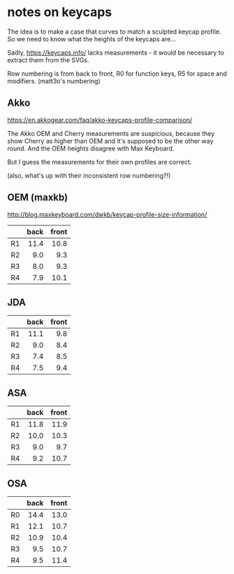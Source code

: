 notes on keycaps
================

The idea is to make a case that curves to match a sculpted keycap
profile. So we need to know what the heights of the keycaps are...

Sadly, https://keycaps.info/ lacks measurements - it would be
necessary to extract them from the SVGs.

Row numbering is from back to front, R0 for function keys, R5 for
space and modifiers. (matt3o's numbering)


Akko
----

<https://en.akkogear.com/faq/akko-keycaps-profile-comparison/>

The Akko OEM and Cherry measurements are suspicious, because they show
Cherry as higher than OEM and it's supposed to be the other way round.
And the OEM heights disagree with Max Keyboard.

But I guess the measurements for their own profiles are correct.

(also, what's up with their inconsistent row numbering?!)


## OEM (maxkb)

<http://blog.maxkeyboard.com/dwkb/keycap-profile-size-information/>

|    | back  | front |
|---:|------:|------:|
| R1 | 11.4  | 10.8  |
| R2 |  9.0  |  9.3  |
| R3 |  8.0  |  9.3  |
| R4 |  7.9  | 10.1  |


## JDA

|    | back  | front |
|---:|------:|------:|
| R1 | 11.1  |  9.8  |
| R2 |  9.0  |  8.4  |
| R3 |  7.4  |  8.5  |
| R4 |  7.5  |  9.4  |


## ASA

|    | back  | front |
|---:|------:|------:|
| R1 | 11.8  | 11.9  |
| R2 | 10.0  | 10.3  |
| R3 |  9.0  |  9.7  |
| R4 |  9.2  | 10.7  |


## OSA

|    | back  | front |
|---:|------:|------:|
| R0 | 14.4  | 13.0  |
| R1 | 12.1  | 10.7  |
| R2 | 10.9  | 10.4  |
| R3 |  9.5  | 10.7  |
| R4 |  9.5  | 11.4  |
